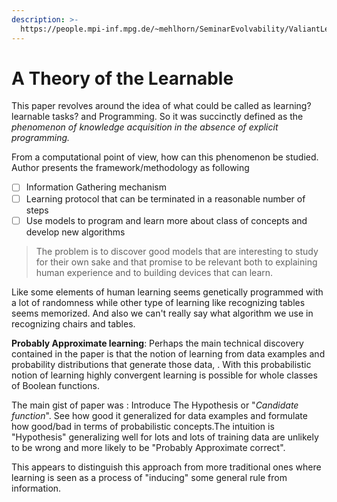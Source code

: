 ```yaml
---
description: >-
  https://people.mpi-inf.mpg.de/~mehlhorn/SeminarEvolvability/ValiantLearnable.pdf
---
```


# A Theory of the Learnable

This paper revolves around the idea of what could be called as learning? learnable tasks? and Programming. So it was succinctly defined as the _phenomenon of knowledge acquisition in the absence of explicit programming._ 

 From a computational point of view, how can this phenomenon be studied. Author presents the framework/methodology as following

* [ ] Information Gathering mechanism
* [ ] Learning protocol that can be terminated in a reasonable number of steps
* [ ] Use models to program and learn more about class of concepts and develop new algorithms

> The problem is to discover good models that are interesting to study for their own sake and that promise to be relevant both to explaining human experience and to building devices that can learn.

Like some elements of human learning seems genetically programmed with a lot of randomness while other type of learning like recognizing tables seems memorized. And also we can't really say what algorithm we use in recognizing chairs and tables. 

**Probably Approximate learning**: Perhaps the main technical discovery contained in the paper is that the notion of learning from data examples and probability distributions that generate those data, . With this probabilistic notion of learning highly convergent learning is possible for whole classes of Boolean functions. 

The main gist of paper was : Introduce The Hypothesis or "_Candidate function_". See how good it generalized for data examples and formulate how good/bad  in terms of probabilistic concepts.The intuition is "Hypothesis" generalizing well for lots and lots of training data are unlikely to be wrong and more likely to be "Probably Approximate correct".

 This appears to distinguish this approach from more traditional ones where learning is seen as a process of "inducing" some general rule from information. 







